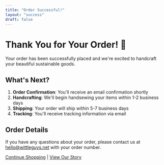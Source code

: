 ```yaml
---
title: "Order Successful!"
layout: "success"
draft: false
---
```


# Thank You for Your Order! 🎉

Your order has been successfully placed and we're excited to handcraft your beautiful sustainable goods.

## What's Next?

1. **Order Confirmation**: You'll receive an email confirmation shortly
2. **Handcrafting**: We'll begin handsewing your items within 1-2 business days
3. **Shipping**: Your order will ship within 5-7 business days
4. **Tracking**: You'll receive tracking information via email

## Order Details

If you have any questions about your order, please contact us at [hello@wittleguys.net](mailto:hello@wittleguys.net) with your order number.

[Continue Shopping](/products/) | [View Our Story](/about/) 